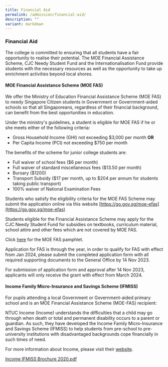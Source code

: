 ```yaml
---
title: Financial Aid
permalink: /admission/financial-aid/
description: ""
variant: markdown
---
```

### **Financial Aid**
The college is committed to ensuring that all students have a fair opportunity to realise their potential. The MOE Financial Assistance Scheme, CJC Needy Student Fund and the Internationalisation Fund provide students with the necessary resources as well as the opportunity to take up enrichment activities beyond local shores.

#### **MOE Financial Assistance Scheme (MOE FAS)**
We offer the Ministry of Education Financial Assistance Scheme (MOE FAS) to needy Singapore Citizen students in Government or Government-aided schools so that all Singaporeans, regardless of their financial background, can benefit from the best opportunities in education.  

Under the ministry's guidelines, a student is eligible for MOE FAS if he or she meets either of the following criteria:

*   Gross Household Income (GHI) not exceeding $3,000 per month **OR**
*   Per Capita Income (PCI) not exceeding $750 per month

The benefits of the scheme for junior college students are:
*   Full waiver of school fees ($6 per month)
*   Full waiver of standard miscellaneous fees ($13.50 per month)
*   Bursary ($1200)
*   Transport Subsidy ($17 per month, up to $204 per annum for students taking public transport)
*   100% waiver of National Examination Fees

Students who satisfy the eligibility criteria for the MOE FAS Scheme may submit the application online via this website [https://go.gov.sg/moe-efas](https://go.gov.sg/moe-efas)

Students eligible for the Financial Assistance Scheme may apply for the CJC Needy Student Fund for subsidies on textbooks, curriculum material, school attire and other fees which are not covered by MOE FAS.

Click [here](https://drive.google.com/file/d/1-LmgBJLsqlyJrZTVoFezmLrUQAtjfGeP/view?usp=sharing) for the MOE FAS pamphlet.

Application for FAS is through the year, in order to qualify for FAS with effect from Jan 2024, please submit the completed application form with all required supporting documents to the General Office by 14 Nov 2023.

For submission of application form and approval after 14 Nov 2023, applicants will only receive the grant with effect from March 2024.

#### **Income Family Micro-Insurance and Savings Scheme (IFMISS)**
For pupils attending a local Government or Government-aided primary school and is an MOE Financial Assistance Scheme (MOE-FAS) recipient: 

NTUC Income (Income) understands the difficulties that a child may go through when death or total and permanent disability occurs to a parent or guardian. As such, they have developed the Income Family Micro-Insurance and Savings Scheme (IFMISS) to help students from pre-school to pre-university institutions with disadvantaged backgrounds cope financially in such times of need.

For more information about Income, please visit their [website](http://www.income.com.sg/).

[Income IFMISS Brochure 2020.pdf](/files/Income%20IFMISS%20Brochure%202020.pdf)